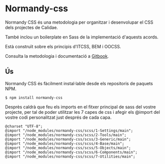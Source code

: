 # Normandy-css

Normandy CSS és una metodologia per organitzar i desenvolupar el CSS
dels projectes de Calidae.

També inclou un boilerplate en Sass de la implementació d'aquests acords.

Està construït sobre els principis d'ITCSS, BEM i OOCSS.

Consulta la metodologia i documentació a [Gitbook](https://afontcu.gitbooks.io/normandy).

## Ús

Normandy CSS és fàcilment instal·lable desde els repositoris de paquets NPM.

```
$ npm install normandy-css
```

Desprès caldrà que feu els imports en el fitxer principal de sass del vostre projecte, per tal de poder utilitzar les 7 capes de css i afegir els @import del vostre codi personalitzat just després de cada capa.

```
@charset "UTF-8";
@import "/node_modules/normandy-css/scss/1-Settings/main";
@import "/node_modules/normandy-css/scss/2-Tools/main";
@import "/node_modules/normandy-css/scss/3-Generic/main";
@import "/node_modules/normandy-css/scss/4-Base/main";
@import "/node_modules/normandy-css/scss/5-Objects/main";
@import "/node_modules/normandy-css/scss/6-Components/main";
@import "/node_modules/normandy-css/scss/7-Utilities/main";

```
